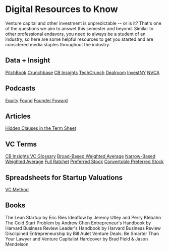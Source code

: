 # Digital Resources to Know

Venture capital and other investment is unpredictable -- or is it? That's one of the questions we aim to answet this semester and beyond.
Similar to other professional endavors, you need to always be a student of an industry, so here are some helpful resources to get you started and are considered media staples throughout the industry.

## Data + Insight
[PitchBook](https://pitchbook.com/venture-capital-database?utm_source=bing&utm_medium=cpc&utm_campaign=Investor-Data-US&adgroup=Investor-Data-VC-Firms&utm_term=capital%20funding%20companies&matchtype=b&creative=&device=c&utm_content=&kwdaud=kwd-71743881396420:aud-811811324:loc-190&_bt=71743290101557&sfid=-dc_pcrid_71743290101557_pkw_capital%20funding%20companies_pmt_bb_slid__productid__pgrid_1147890903781786_ptaid_kwd-71743881396420:aud-811811324:loc-190&msclkid=5aa5a59db06711c3f26fc179748d2204)
[Crunchbase](https://www.crunchbase.com/)
[CB Insights](https://www.cbinsights.com/)
[TechCrunch](https://techcrunch.com/)
[Dealroom](https://dealroom.co/)
[InvestNY](https://investny.org/intro)
[NVCA](https://nvca.org/)

## Podcasts
[Equity](https://pod.link/equity?utm_medium=TCnewsletter&tpcc=TCreviewnewsletter)
[Found](https://pod.link/found?utm_medium=TCnewsletter&tpcc=TCreviewnewsletter)
[Founder Foward](https://www.nea.com/founder-forward?=test&utm_source=google&utm_medium=paid&utm_campaign=test&gclid=Cj0KCQjwuZGnBhD1ARIsACxbAVjxMTlPBRxKkV_FPFCPMZ2mPJnCm7JH9N6i5cgC1DShb20fvLEwQc0aAhLTEALw_wcB)

## Articles
[Hidden Clauses in the Term Sheet](https://theventurecrew.substack.com/p/hidden-clauses-in-the-term-sheet)

## VC Terms
[CB Insights VC Glossary](https://www.cbinsights.com/research-vc-glossary-index)
[Broad-Based Weighted Average](https://www.investopedia.com/terms/b/broadbasedweightedaverage.asp)
[Narrow-Based Weighted Average](https://www.investopedia.com/terms/n/narrowbasedweightedaverage.asp)
[Full Ratchet](https://www.investopedia.com/terms/b/broadbasedweightedaverage.asp)
[Preferred Stock](https://www.investopedia.com/terms/p/preferredstock.asp#:~:text=A%20preferred%20stock%20is%20a,in%20the%20event%20of%20liquidation.)
[Convertoble Preferred Stock](https://www.investopedia.com/terms/c/convertiblepreferredstock.asp)

## Spreadsheets for Startup Valuations
[VC Method](https://vcmethod.com/)

## Books
The Lean Startup by Eric Ries
Ideaflow by Jeremy Utley and Perry Klebahn
The Cold Start Problem by Andrew Chen
Entrepreneur's Handbook by Harvard Business Review
Leader's Handbook by Harvard Business Review
Disclipined Entrepreneurship by Bill Aulet
Venture Deals: Be Smarter Than Your Lawyer and Venture Capitalist Hardcover by Brad Field & Jason Mendelson
